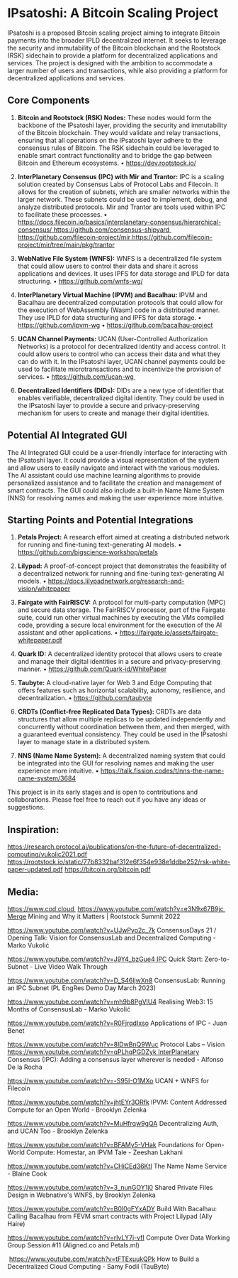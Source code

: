 
# IPsatoshi: A Bitcoin Scaling Project

IPsatoshi is a proposed Bitcoin scaling project aiming to integrate Bitcoin payments into the broader IPLD decentralized internet. It seeks to leverage the security and immutability of the Bitcoin blockchain and the Rootstock (RSK) sidechain to provide a platform for decentralized applications and services. The project is designed with the ambition to accommodate a larger number of users and transactions, while also providing a platform for decentralized applications and services.

## Core Components

1. **Bitcoin and Rootstock (RSK) Nodes:** These nodes would form the backbone of the IPsatoshi layer, providing the security and immutability of the Bitcoin blockchain. They would validate and relay transactions, ensuring that all operations on the IPsatoshi layer adhere to the consensus rules of Bitcoin. The RSK sidechain could be leveraged to enable smart contract functionality and to bridge the gap between Bitcoin and Ethereum ecosystems.
	•	https://dev.rootstock.io/

2. **InterPlanetary Consensus (IPC) with Mir and Trantor:** IPC is a scaling solution created by Consensus Labs of Protocol Labs and Filecoin. It allows for the creation of subnets, which are smaller networks within the larger network. These subnets could be used to implement, debug, and analyze distributed protocols. Mir and Trantor are tools used within IPC to facilitate these processes.
	•	https://docs.filecoin.io/basics/interplanetary-consensus/hierarchical-consensus/ https://github.com/consensus-shipyard https://github.com/filecoin-project/mir https://github.com/filecoin-project/mir/tree/main/pkg/trantor

3. **WebNative File System (WNFS):** WNFS is a decentralized file system that could allow users to control their data and share it across applications and devices. It uses IPFS for data storage and IPLD for data structuring.
	•	https://github.com/wnfs-wg/

4. **InterPlanetary Virtual Machine (IPVM) and Bacalhau:** IPVM and Bacalhau are decentralized computation protocols that could allow for the execution of WebAssembly (Wasm) code in a distributed manner. They use IPLD for data structuring and IPFS for data storage.
	•	https://github.com/ipvm-wg
	•	https://github.com/bacalhau-project

5. **UCAN Channel Payments:** UCAN (User-Controlled Authorization Networks) is a protocol for decentralized identity and access control. It could allow users to control who can access their data and what they can do with it. In the IPsatoshi layer, UCAN channel payments could be used to facilitate microtransactions and to incentivize the provision of services.
	•	https://github.com/ucan-wg 

6. **Decentralized Identifiers (DIDs):** DIDs are a new type of identifier that enables verifiable, decentralized digital identity. They could be used in the IPsatoshi layer to provide a secure and privacy-preserving mechanism for users to create and manage their digital identities.

## Potential AI Integrated GUI

The AI Integrated GUI could be a user-friendly interface for interacting with the IPsatoshi layer. It could provide a visual representation of the system and allow users to easily navigate and interact with the various modules. The AI assistant could use machine learning algorithms to provide personalized assistance and to facilitate the creation and management of smart contracts. The GUI could also include a built-in Name Name System (NNS) for resolving names and making the user experience more intuitive.

## Starting Points and Potential Integrations

1. **Petals Project:** A research effort aimed at creating a distributed network for running and fine-tuning text-generating AI models.
	•	https://github.com/bigscience-workshop/petals

2. **Lilypad:** A proof-of-concept project that demonstrates the feasibility of a decentralized network for running and fine-tuning text-generating AI models.
	•	https://docs.lilypadnetwork.org/research-and-vision/whitepaper

3. **Fairgate with FairRISCV:** A protocol for multi-party computation (MPC) and secure data storage. The FairRISCV processor, part of the Fairgate suite, could run other virtual machines by executing the VMs compiled code, providing a secure local environment for the execution of the AI assistant and other applications.
	•	https://fairgate.io/assets/fairgate-whitepaper.pdf

4. **Quark ID:** A decentralized identity protocol that allows users to create and manage their digital identities in a secure and privacy-preserving manner.
	•	https://github.com/Quark-id/WhitePaper

5. **Taubyte:** A cloud-native layer for Web 3 and Edge Computing that offers features such as horizontal scalability, autonomy, resilience, and decentralization.
	•	https://github.com/taubyte

6. **CRDTs (Conflict-free Replicated Data Types):** CRDTs are data structures that allow multiple replicas to be updated independently and concurrently without coordination between them, and then merged, with a guaranteed eventual consistency. They could be used in the IPsatoshi layer to manage state in a distributed system.

7. **NNS (Name Name System):** A decentralized naming system that could be integrated into the GUI for resolving names and making the user experience more intuitive.
	•	https://talk.fission.codes/t/nns-the-name-name-system/3684

This project is in its early stages and is open to contributions and collaborations. Please feel free to reach out if you have any ideas or suggestions.

## Inspiration:

https://research.protocol.ai/publications/on-the-future-of-decentralized-computing/vukolic2021.pdf
https://rootstock.io/static/77b8332baf312e6f354e938e1ddbe252/rsk-white-paper-updated.pdf
https://bitcoin.org/bitcoin.pdf


## Media:

https://www.cod.cloud 
https://www.youtube.com/watch?v=e3N9x67B9jc Merge Mining and Why it Matters | Rootstock Summit 2022

https://www.youtube.com/watch?v=UJwPyo2c_7k
ConsensusDays 21 / Opening Talk: Vision for ConsensusLab and Decentralized Computing - Marko Vukolić

https://www.youtube.com/watch?v=J9Y4_bzGue4 IPC Quick Start: Zero-to-Subnet - Live Video Walk Through

https://www.youtube.com/watch?v=D_S46ljwXn8
ConsensusLab: Running an IPC Subnet (PL EngRes Demo Day March 2023)

https://www.youtube.com/watch?v=mh9b8PgVlU4
Realising Web3: 15 Months of ConsensusLab - Marko Vukolić

https://www.youtube.com/watch?v=R0FjrqdIxso
Applications of IPC - Juan Benet

https://www.youtube.com/watch?v=8lDwBnQ9Wuc
Protocol Labs – Vision
 https://www.youtube.com/watch?v=qPLhqPGDZyk InterPlanetary Consensus (IPC): Adding a consensus layer wherever is needed - Alfonso De la Rocha

https://www.youtube.com/watch?v=-S95I-O1MXo
UCAN + WNFS for Filecoin

https://www.youtube.com/watch?v=jhtEYr3ORfk
IPVM: Content Addressed Compute for an Open World - Brooklyn Zelenka

https://www.youtube.com/watch?v=MuHfrqw9gQA
Decentralizing Auth, and UCAN Too - Brooklyn Zelenka

https://www.youtube.com/watch?v=BFAMy5-VHak
Foundations for Open-World Compute: Homestar, an IPVM Tale - Zeeshan Lakhani

https://www.youtube.com/watch?v=CHiCEd36KtI
The Name Name Service - Blaine Cook

https://www.youtube.com/watch?v=3_nunGOY1j0
Shared Private Files Design in Webnative's WNFS, by Brooklyn Zelenka

https://www.youtube.com/watch?v=B0l0gFYxADY
Build With Bacalhau: Calling Bacalhau from FEVM smart contracts with Project Lilypad (Ally Haire)

https://www.youtube.com/watch?v=rIvLY7j-vfI
Compute Over Data Working Group Session #11 (Aligned.co and Petals.ml)

 https://www.youtube.com/watch?v=tFTExuukQPk
How to Build a Decentralized Cloud Computing - Samy Fodil (TauByte)
